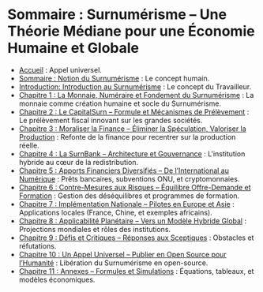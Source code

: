 # Sommaire : Surnumérisme – Une Théorie Médiane pour une Économie Humaine et Globale

* [Accueil](index.md) : Appel universel.
* [Sommaire : Notion du Surnumérisme](sommaire.md) : Le concept humain.
* [Introduction: Introduction au Surnumérisme](introduction.md) : Le concept du Travailleur.
* [Chapitre 1 : La Monnaie, Numéraire et Fondement du Surnumérisme](chapitre1.md) : La monnaie comme création humaine et socle du Surnumérisme.
* [Chapitre 2 : Le CapitalSurn – Formule et Mécanismes de Prélèvement](chapitre2.md) : Le prélèvement fiscal innovant sur les grandes sociétés.
* [Chapitre 3 : Moraliser la Finance – Éliminer la Spéculation, Valoriser la Production](chapitre3.md) : Refonte de la finance pour recentrer sur la production réelle.
* [Chapitre 4 : La SurnBank – Architecture et Gouvernance](chapitre4.md) : L'institution hybride au cœur de la redistribution.
* [Chapitre 5 : Apports Financiers Diversifiés – De l’International au Numérique](chapitre5.md) : Prêts bancaires, subventions ONU, et cryptomonnaies.
* [Chapitre 6 : Contre-Mesures aux Risques – Équilibre Offre-Demande et Formation](chapitre6.md) : Gestion des déséquilibres et programmes de formation.
* [Chapitre 7 : Implémentation Nationale – Pilotes en Europe et Asie](chapitre7.md) : Applications locales (France, Chine, et exemples africains).
* [Chapitre 8 : Applicabilité Planétaire – Vers un Modèle Hybride Global](chapitre8.md) : Projections mondiales et rôles des institutions.
* [Chapitre 9 : Défis et Critiques – Réponses aux Sceptiques](chapitre9.md) : Obstacles et réfutations.
* [Chapitre 10 : Un Appel Universel – Publier en Open Source pour l’Humanité](chapitre10.md) : Libération du Surnumérisme en open-source.
* [Chapitre 11 : Annexes – Formules et Simulations](chapitre11.md) : Équations, tableaux, et modèles économiques.
